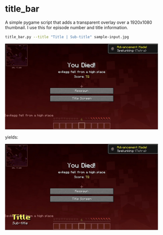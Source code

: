 # title_bar

A simple pygame script that adds a transparent overlay over a 1920x1080 thumbnail.
I use this for episode number and title information.

```bash
title_bar.py --title "Title | Sub-title" sample-input.jpg
```

![](sample-input.jpg)

yields:

![](Title%20|%20Sub-title.jpg)
